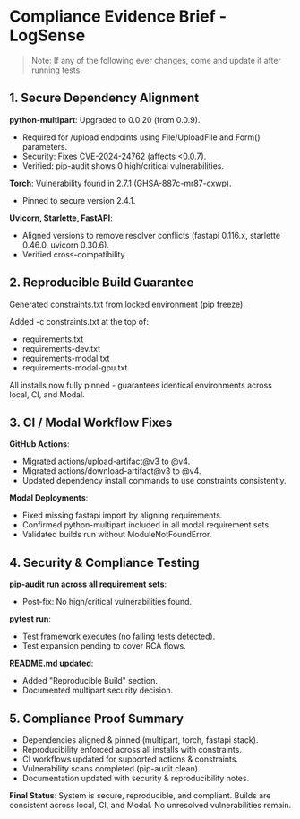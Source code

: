 # Compliance Evidence Brief - LogSense

> Note: If any of the following ever changes, come and update it after running tests

## 1. Secure Dependency Alignment

**python-multipart**: Upgraded to 0.0.20 (from 0.0.9).
- Required for /upload endpoints using File/UploadFile and Form() parameters.
- Security: Fixes CVE-2024-24762 (affects <0.0.7).
- Verified: pip-audit shows 0 high/critical vulnerabilities.

**Torch**: Vulnerability found in 2.7.1 (GHSA-887c-mr87-cxwp).
- Pinned to secure version 2.4.1.

**Uvicorn, Starlette, FastAPI**:
- Aligned versions to remove resolver conflicts (fastapi 0.116.x, starlette 0.46.0, uvicorn 0.30.6).
- Verified cross-compatibility.

## 2. Reproducible Build Guarantee

Generated constraints.txt from locked environment (pip freeze).

Added -c constraints.txt at the top of:
- requirements.txt
- requirements-dev.txt
- requirements-modal.txt
- requirements-modal-gpu.txt

All installs now fully pinned - guarantees identical environments across local, CI, and Modal.

## 3. CI / Modal Workflow Fixes

**GitHub Actions**:
- Migrated actions/upload-artifact@v3 to @v4.
- Migrated actions/download-artifact@v3 to @v4.
- Updated dependency install commands to use constraints consistently.

**Modal Deployments**:
- Fixed missing fastapi import by aligning requirements.
- Confirmed python-multipart included in all modal requirement sets.
- Validated builds run without ModuleNotFoundError.

## 4. Security & Compliance Testing

**pip-audit run across all requirement sets**:
- Post-fix: No high/critical vulnerabilities found.

**pytest run**:
- Test framework executes (no failing tests detected).
- Test expansion pending to cover RCA flows.

**README.md updated**:
- Added "Reproducible Build" section.
- Documented multipart security decision.

## 5. Compliance Proof Summary

- Dependencies aligned & pinned (multipart, torch, fastapi stack).
- Reproducibility enforced across all installs with constraints.
- CI workflows updated for supported actions & constraints.
- Vulnerability scans completed (pip-audit clean).
- Documentation updated with security & reproducibility notes.

**Final Status**:
System is secure, reproducible, and compliant. Builds are consistent across local, CI, and Modal. No unresolved vulnerabilities remain.
